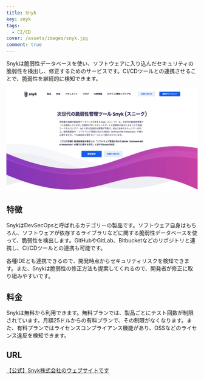 ```yaml
---
title: Snyk
key: snyk
tags:
  - CI/CD
cover: /assets/images/snyk.jpg
comment: true
---
```


Snykは脆弱性データベースを使い、ソフトウェアに入り込んだセキュリティの脆弱性を検出し、修正するためのサービスです。CI/CDツールとの連携させることで、脆弱性を継続的に検知できます。

[![SnykのWebサイト](/assets/images/snyk.jpg)](https://go.snyk.io/jp.html)

<!--more-->

## 特徴

SnykはDevSecOpsと呼ばれるカテゴリーの製品です。ソフトウェア自身はもちろん、ソフトウェアが依存するライブラリなどに関する脆弱性データベースを使って、脆弱性を検出します。GitHubやGitLab、Bitbucketなどのリポジトリと連携し、CI/CDツールとの連携も可能です。

各種IDEとも連携できるので、開発時点からセキュリティリスクを検知できます。また、Snykは脆弱性の修正方法も提案してくれるので、開発者が修正に取り組みやすいです。

## 料金

Snykは無料から利用できます。無料プランでは、製品ごとにテスト回数が制限されています。月額25ドルからの有料プランで、その制限がなくなります。また、有料プランではライセンスコンプライアンス機能があり、OSSなどのライセンス違反を検知できます。

## URL

[【公式】Snyk株式会社のウェブサイトです](https://go.snyk.io/jp.html)
